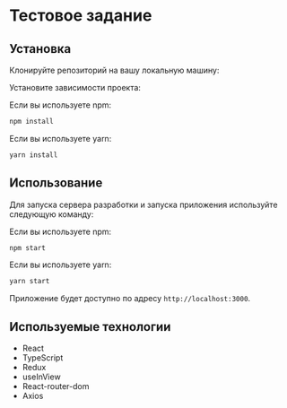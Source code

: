 # Тестовое задание

## Установка

Клонируйте репозиторий на вашу локальную машину:


Установите зависимости проекта:

Если вы используете npm:

```bash
npm install
```

Если вы используете yarn:

```bash
yarn install
```

## Использование

Для запуска сервера разработки и запуска приложения используйте следующую команду:

Если вы используете npm:

```bash
npm start
```

Если вы используете yarn:

```bash
yarn start
```

Приложение будет доступно по адресу `http://localhost:3000`.

## Используемые технологии

- React
- TypeScript
- Redux
- useInView
- React-router-dom
- Axios

